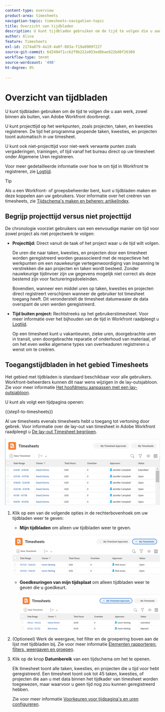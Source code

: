 ```yaml
---
content-type: overview
product-area: timesheets
navigation-topic: timesheets-navigation-topic
title: Overzicht van tijdbladen
description: U kunt tijdbladen gebruiken om de tijd te volgen die u aan werk, zowel binnen als buiten, van Adobe Workfront doorbrengt.
author: Alina
feature: Timesheets
exl-id: 2174a879-4a19-4a0f-803a-f19a8909f227
source-git-commit: 6d2494f1ccb2f9b222a953ed8bae922bd0f26389
workflow-type: tm+mt
source-wordcount: '498'
ht-degree: 0%

---
```


# Overzicht van tijdbladen

U kunt tijdbladen gebruiken om de tijd te volgen die u aan werk, zowel binnen als buiten, van Adobe Workfront doorbrengt.

U kunt projecttijd op het werkpunten, zoals projecten, taken, en kwesties registreren. De tijd het programma geopende taken, kwesties, en projecten toont automatisch in uw timesheet.

U kunt ook niet-projecttijd voor niet-werk verwante punten zoals vergaderingen, trainingen, of tijd vanaf het bureau direct op uw timesheet onder Algemene Uren registreren.

Voor meer gedetailleerde informatie over hoe te om tijd in Workfront te registreren, zie [Logtijd](../../timesheets/create-and-manage-timesheets/log-time.md).

>[!TIP]
>
>Als u een Workfront- of groepsbeheerder bent, kunt u tijdbladen maken en deze koppelen aan uw gebruikers. Voor informatie over het creëren van timesheets, zie [Tijdschema&#39;s maken en beheren: artikelindex](../create-and-manage-timesheets/create-and-manage-timesheets.md).


## Begrijp projecttijd versus niet projecttijd

De chronologie voorziet gebruikers van een eenvoudige manier om tijd voor zowel project als niet projectwerk te volgen:

* **Projecttijd:** Direct vanuit de taak of het project waar u de tijd wilt volgen.

  De uren die naar taken, kwesties, en projecten door een timesheet worden geregistreerd worden geassocieerd met de respectieve het werkpunten om een nauwkeurige vertegenwoordiging van inspanning te verstrekken die aan projecten en taken wordt besteed. Zonder nauwkeurige tijdinvoer zijn uw gegevens mogelijk niet correct als deze bestemd zijn voor factureringsdoeleinden.

  Bovendien, wanneer een middel uren op taken, kwesties en projecten direct registreert verschijnen wanneer de gebruiker tot timesheet toegang heeft. Dit veronderstelt de timesheet datumwaaier de data overspant de uren werden geregistreerd.

* **Tijd buiten project:** Rechtstreeks op het gebruikerstimesheet. Voor meer informatie over het bijhouden van de tijd in Workfront raadpleegt u   [Logtijd](../../timesheets/create-and-manage-timesheets/log-time.md).

  Op een timesheet kunt u vakantieuren, zieke uren, doorgebrachte uren in transit, uren doorgebrachte reparatie of onderhoud van materiaal, of om het even welke algemene types van overheaduren registreren u wenst om te creëren.

## Toegangstijdbladen in het gebied Timesheets

Het gebied met tijdbladen is standaard beschikbaar voor alle gebruikers. Workfront-beheerders kunnen dit naar wens wijzigen in de lay-outsjabloon. Zie voor meer informatie [Het hoofdmenu aanpassen met een lay-outsjabloon](/help/quicksilver/administration-and-setup/customize-workfront/use-layout-templates/customize-main-menu.md).

U kunt als volgt een tijdpagina openen:

{{step1-to-timesheets}}

Al uw timesheets evenals timesheets hebt u toegang tot vertoning door gebrek. Voor informatie over de lay-out van timesheet in Adobe Workfront raadpleegt u [De lay-out Timesheet begrijpen](../../timesheets/timesheets/timesheet-layout.md).

![](assets/all-timesheets-list-nwe-350x68.png)

1. Klik op een van de volgende opties in de rechterbovenhoek om uw tijdbladen weer te geven:

   * **Mijn tijdbladen** om alleen uw tijdbladen weer te geven.

   ![](assets/my-timesheets-list-various-statuses-nwe-350x60.png)

   * **Goedkeuringen van mijn tijdsplaat** om alleen tijdbladen weer te geven die u goedkeurt.

     ![](assets/timesheets-i-approve-list-with0filters-new-nwe-350x61.png)


1. (Optioneel) Werk de weergave, het filter en de groepering boven aan de lijst met tijdbladen bij. Zie voor meer informatie [Elementen rapporteren: filters, weergaven en groepen](../../reports-and-dashboards/reports/reporting-elements/reporting-elements-overview.md).

1. Klik op de knop **Datumbereik** van een tijdschema om het te openen.

   Elk timesheet toont alle taken, kwesties, en projecten die u tijd voor hebt geregistreerd. Een timesheet toont ook tot 45 taken, kwesties, of projecten die aan u met data binnen het tijdkader van timesheet worden toegewezen, maar waarvoor u geen tijd nog zou kunnen geregistreerd hebben.

   Zie voor meer informatie [Voorkeuren voor tijdpagina&#39;s en uren configureren](../../administration-and-setup/set-up-workfront/configure-timesheets-schedules/timesheet-and-hour-preferences.md).
